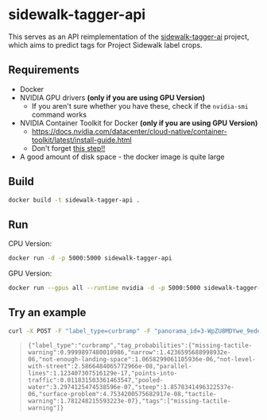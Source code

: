 # sidewalk-tagger-api

This serves as an API reimplementation of the [sidewalk-tagger-ai](https://github.com/ProjectSidewalk/sidewalk-tagger-ai) project, which aims to predict tags for Project Sidewalk label crops.

## Requirements
- Docker
- NVIDIA GPU drivers **(only if you are using GPU Version)**
  - If you aren't sure whether you have these, check if the `nvidia-smi` command works
- NVIDIA Container Toolkit for Docker **(only if you are using GPU Version)**
  - https://docs.nvidia.com/datacenter/cloud-native/container-toolkit/latest/install-guide.html
  - Don't forget [this step!!](https://docs.nvidia.com/datacenter/cloud-native/container-toolkit/latest/install-guide.html#configuring-docker)
- A good amount of disk space - the docker image is quite large
## Build
```bash
docker build -t sidewalk-tagger-api .
```
## Run

CPU Version:
```bash
docker run -d -p 5000:5000 sidewalk-tagger-api
```
GPU Version:
```bash
docker run --gpus all --runtime nvidia -d -p 5000:5000 sidewalk-tagger-api
```

## Try an example
```bash
curl -X POST -F "label_type=curbramp" -F "panorama_id=3-WpZU8MDYwe_9edeLw30w" -F "x=0.18981933593" -F "y=0.63134765625" http://127.0.0.1:5000/process
```
> ```{"label_type":"curbramp","tag_probabilities":{"missing-tactile-warning":0.9999897480010986,"narrow":1.4236595688998932e-06,"not-enough-landing-space":1.0658299061105936e-06,"not-level-with-street":2.5866484065772966e-08,"parallel-lines":1.123407307516129e-17,"points-into-traffic":0.011831503361463547,"pooled-water":3.2974125474538596e-07,"steep":1.8578341496322537e-06,"surface-problem":4.7534200575682917e-08,"tactile-warning":1.781248215593223e-07},"tags":["missing-tactile-warning"]} ```